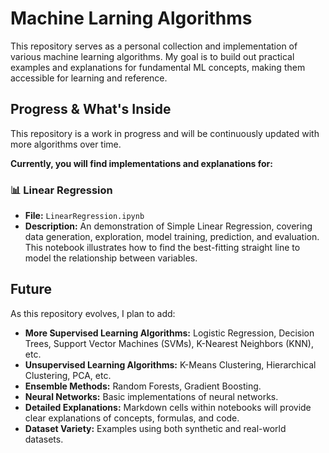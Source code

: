 # Machine Larning Algorithms 

This repository serves as a personal collection and implementation of various machine learning algorithms. My goal is to build out practical examples and explanations for fundamental ML concepts, making them accessible for learning and reference.


## Progress & What's Inside 

This repository is a work in progress and will be continuously updated with more algorithms over time.

**Currently, you will find implementations and explanations for:**

### 📊 Linear Regression

* **File:** `LinearRegression.ipynb`
* **Description:** An demonstration of Simple Linear Regression, covering data generation, exploration, model training, prediction, and evaluation. This notebook illustrates how to find the best-fitting straight line to model the relationship between variables.


## Future

As this repository evolves, I plan to add:

* **More Supervised Learning Algorithms:** Logistic Regression, Decision Trees, Support Vector Machines (SVMs), K-Nearest Neighbors (KNN), etc.
* **Unsupervised Learning Algorithms:** K-Means Clustering, Hierarchical Clustering, PCA, etc.
* **Ensemble Methods:** Random Forests, Gradient Boosting.
* **Neural Networks:** Basic implementations of neural networks.
* **Detailed Explanations:** Markdown cells within notebooks will provide clear explanations of concepts, formulas, and code.
* **Dataset Variety:** Examples using both synthetic and real-world datasets.
